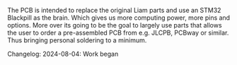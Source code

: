 The PCB is intended to replace the original Liam parts and use an STM32 Blackpill as the brain.
Which gives us more computing power, more pins and options. More over its going to be the goal to largely use parts that allows the user to order a pre-assembled PCB from e.g. JLCPB, PCBway or similar. Thus bringing personal soldering to a minimum.




Changelog:
2024-08-04: Work began